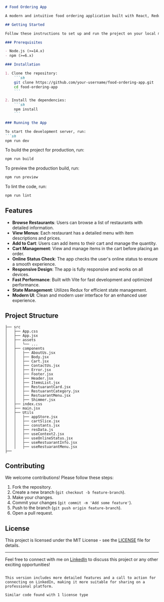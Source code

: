 ```md
# Food Ordering App

A modern and intuitive food ordering application built with React, Redux, and Vite. This app allows users to browse restaurants, view menus, and manage their cart seamlessly.

## Getting Started

Follow these instructions to set up and run the project on your local machine.

### Prerequisites

- Node.js (>=14.x)
- npm (>=6.x)

### Installation

1. Clone the repository:
    ```sh
    git clone https://github.com/your-username/food-ordering-app.git
    cd food-ordering-app
    ```

2. Install the dependencies:
    ```sh
    npm install
    ```

### Running the App

To start the development server, run:
```sh
npm run dev
```

To build the project for production, run:
```sh
npm run build
```

To preview the production build, run:
```sh
npm run preview
```

To lint the code, run:
```sh
npm run lint
```

## Features

- **Browse Restaurants**: Users can browse a list of restaurants with detailed information.
- **View Menus**: Each restaurant has a detailed menu with item descriptions and prices.
- **Add to Cart**: Users can add items to their cart and manage the quantity.
- **Cart Management**: View and manage items in the cart before placing an order.
- **Online Status Check**: The app checks the user's online status to ensure a smooth experience.
- **Responsive Design**: The app is fully responsive and works on all devices.
- **Fast Performance**: Built with Vite for fast development and optimized performance.
- **State Management**: Utilizes Redux for efficient state management.
- **Modern UI**: Clean and modern user interface for an enhanced user experience.

## Project Structure

```
├── src
│   ├── App.css
│   ├── App.jsx
│   ├── assets
│   │   └── ...
│   ├── components
│   │   ├── AboutUs.jsx
│   │   ├── Body.jsx
│   │   ├── Cart.jsx
│   │   ├── ContactUs.jsx
│   │   ├── Error.jsx
│   │   ├── Footer.jsx
│   │   ├── Header.jsx
│   │   ├── ItemsList.jsx
│   │   ├── RestuarantCard.jsx
│   │   ├── RestuarantCategory.jsx
│   │   ├── RestuarantMenu.jsx
│   │   ├── Shimmer.jsx
│   ├── index.css
│   ├── main.jsx
│   ├── Utils
│   │   ├── appStore.jsx
│   │   ├── cartSlice.jsx
│   │   ├── constants.jsx
│   │   ├── resData.js
│   │   ├── useContext2.jsx
│   │   ├── useOnlineStatus.jsx
│   │   ├── useRestuarantInfo.jsx
│   │   ├── useRestuarantMenu.jsx
├── 

```

## Contributing

We welcome contributions! Please follow these steps:

1. Fork the repository.
2. Create a new branch (`git checkout -b feature-branch`).
3. Make your changes.
4. Commit your changes (`git commit -m 'Add some feature'`).
5. Push to the branch (`git push origin feature-branch`).
6. Open a pull request.

## License

This project is licensed under the MIT License - see the [LICENSE](LICENSE) file for details.

---

Feel free to connect with me on [LinkedIn](https://www.linkedin.com/in/your-profile) to discuss this project or any other exciting opportunities!
```

This version includes more detailed features and a call to action for connecting on LinkedIn, making it more suitable for sharing on a professional platform.

Similar code found with 1 license type
